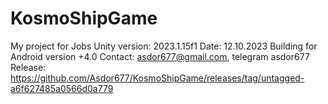 # KosmoShipGame
My project for Jobs
Unity version: 2023.1.15f1
Date: 12.10.2023
Building for Android version +4.0
Contact: asdor677@gmail.com, telegram asdor677
Release: https://github.com/Asdor677/KosmoShipGame/releases/tag/untagged-a6f627485a0566d0a779
 
